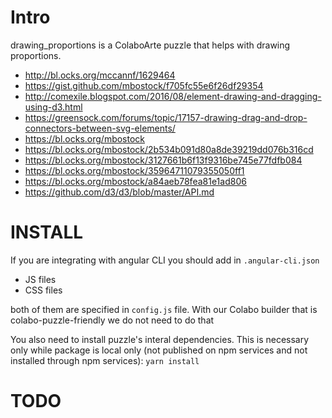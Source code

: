 # Intro

drawing_proportions is a ColaboArte puzzle that helps with drawing proportions.

+ http://bl.ocks.org/mccannf/1629464
+ https://gist.github.com/mbostock/f705fc55e6f26df29354
+ http://comexile.blogspot.com/2016/08/element-drawing-and-dragging-using-d3.html
+ https://greensock.com/forums/topic/17157-drawing-drag-and-drop-connectors-between-svg-elements/
+ https://bl.ocks.org/mbostock
+ https://bl.ocks.org/mbostock/2b534b091d80a8de39219dd076b316cd
+ https://bl.ocks.org/mbostock/3127661b6f13f9316be745e77fdfb084
+ https://bl.ocks.org/mbostock/35964711079355050ff1
+ https://bl.ocks.org/mbostock/a84aeb78fea81e1ad806
+ https://github.com/d3/d3/blob/master/API.md

# INSTALL

If you are integrating with angular CLI you should add in `.angular-cli.json`
- JS files
- CSS files

both of them are specified in `config.js` file. With our Colabo builder that is colabo-puzzle-friendly we do not need to do that

You also need to install puzzle's interal dependencies. This is necessary only while package is local only (not published on npm services and not installed through npm services): `yarn install`

# TODO
